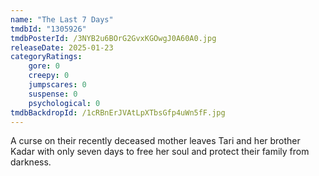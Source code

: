 ```yaml
---
name: "The Last 7 Days"
tmdbId: "1305926"
tmdbPosterId: /3NYB2u6BOrG2GvxKGOwgJ0A60A0.jpg
releaseDate: 2025-01-23
categoryRatings:
    gore: 0
    creepy: 0
    jumpscares: 0
    suspense: 0
    psychological: 0
tmdbBackdropId: /1cRBnErJVAtLpXTbsGfp4uWn5fF.jpg
---
```

A curse on their recently deceased mother leaves Tari and her brother Kadar with only seven days to free her soul and protect their family from darkness.
